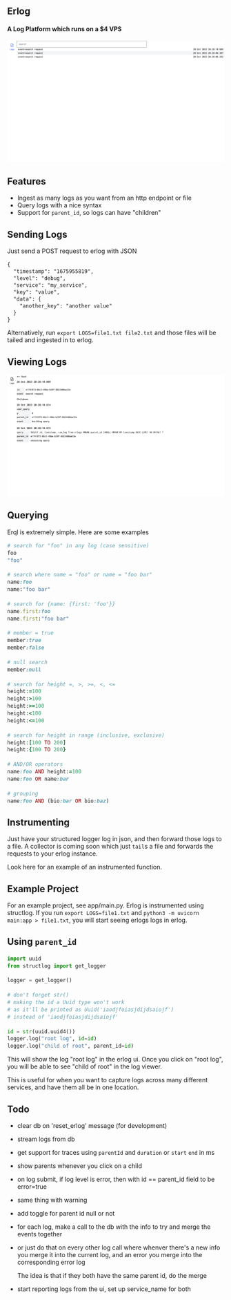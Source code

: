 ## Erlog

#### A Log Platform which runs on a $4 VPS

![img1](./assets/1.png)

## Features

- Ingest as many logs as you want from an http endpoint or file
- Query logs with a nice syntax
- Support for `parent_id`, so logs can have "children"

## Sending Logs

Just send a POST request to erlog with JSON

```
{
  "timestamp": "1675955819",
  "level": "debug",
  "service": "my_service",
  "key": "value",
  "data": {
    "another_key": "another value"
  }
}
```

Alternatively, run `export LOGS=file1.txt file2.txt` and those files will be tailed and ingested in to erlog.

## Viewing Logs

![img2](./assets/2.png)

## Querying

Erql is extremely simple. Here are some examples

```rb
# search for "foo" in any log (case sensitive)
foo
"foo"

# search where name = "foo" or name = "foo bar"
name:foo
name:"foo bar"

# search for {name: {first: 'foo'}}
name.first:foo
name.first:"foo bar"

# member = true
member:true
member:false

# null search
member:null

# search for height =, >, >=, <, <=
height:=100
height:>100
height:>=100
height:<100
height:<=100

# search for height in range (inclusive, exclusive)
height:[100 TO 200]
height:{100 TO 200}

# AND/OR operators
name:foo AND height:=100
name:foo OR name:bar

# grouping
name:foo AND (bio:bar OR bio:baz)
```

## Instrumenting

Just have your structured logger log in json, and then forward those logs to a file. A collector is coming soon which just `tail`s a file and forwards the requests to your erlog instance.

Look here for an example of an instrumented function.

## Example Project

For an example project, see app/main.py. Erlog is instrumented using structlog.
If you run `export LOGS=file1.txt` and `python3 -m uvicorn main:app > file1.txt`,
you will start seeing erlogs logs in erlog.

## Using `parent_id`

```python
import uuid
from structlog import get_logger

logger = get_logger()

# don't forget str()
# making the id a Uuid type won't work
# as it'll be printed as Uuid('iaodjfoiasjdijdsaiojf')
# instead of 'iaodjfoiasjdijdsaiojf'

id = str(uuid.uuid4())
logger.log("root log", id=id)
logger.log("child of root", parent_id=id)
```

This will show the log "root log" in the erlog ui.
Once you click on "root log", you will be able to see "child of root"
in the log viewer.

This is useful for when you want to capture logs across many different services, and have them all be in one location.

## Todo

- clear db on 'reset_erlog' message (for development)
- stream logs from db
- get support for traces using `parentId` and `duration` or `start` `end` in ms
- show parents whenever you click on a child
- on log submit, if log level is error, then with id == parent_id field to be error=true
- same thing with warning
- add toggle for parent id null or not

- for each log, make a call to the db with the info to try and merge the events together
- or just do that on every other log call where whenver there's a new info you
  merge it into the current log, and an error you merge into the corresponding error log

  The idea is that if they both have the same parent id, do the merge

- start reporting logs from the ui, set up service_name for both

